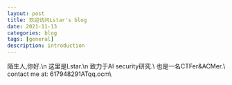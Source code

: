 ```yaml
---
layout: post
title: 欢迎访问Lstar's blog
date: 2021-11-13
categories: blog
tags: [general]
description: introduction
---
```

陌生人,你好.\n
这里是Lstar.\n
致力于AI security研究.\\
也是一名CTFer&ACMer.\\
contact me at: 617948291ATqq.ocm\\











